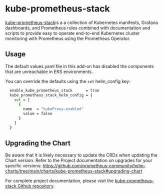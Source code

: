 # kube-prometheus-stack
[kube-prometheus-stack](https://github.com/prometheus-community/helm-charts/tree/main/charts/kube-prometheus-stack)is a a collection of Kubernetes manifests, Grafana dashboards, and Prometheus rules combined with documentation and scripts to provide easy to operate end-to-end Kubernetes cluster monitoring with Prometheus using the Prometheus Operator.


## Usage

The default values.yaml file in this add-on has disabled the components that are unreachable in EKS environments.

You can override the defaults using the `set` helm_config key:

```sh
  enable_kube_prometheus_stack      = true
  kube_prometheus_stack_helm_config = {
    set = [
      {
        name  = "kubeProxy.enabled"
        value = false
      }
    ]  
  }
```

## Upgrading the Chart

Be aware that it is likely necessary to update the CRDs when updating the Chart version. Refer to the Project documentation on upgrades for your specific versions: https://github.com/prometheus-community/helm-charts/tree/main/charts/kube-prometheus-stack#upgrading-chart


For complete project documentation, please visit the [kube-prometheus-stack Github repository](https://github.com/prometheus-community/helm-charts/tree/main/charts/kube-prometheus-stack).
